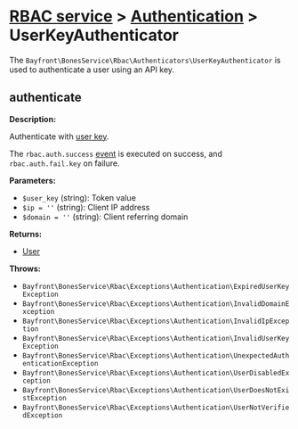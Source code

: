 # [RBAC service](../README.md) > [Authentication](README.md) > UserKeyAuthenticator

The `Bayfront\BonesService\Rbac\Authenticators\UserKeyAuthenticator` is used to authenticate a user using an
API key.

## authenticate

**Description:**

Authenticate with [user key](../models/userkeys.md).

The `rbac.auth.success` [event](../events.md) is executed on success, and `rbac.auth.fail.key` on failure.

**Parameters:**

- `$user_key` (string): Token value
- `$ip = ''` (string): Client IP address
- `$domain = ''` (string): Client referring domain

**Returns:**

- [User](../user.md)

**Throws:**

- `Bayfront\BonesService\Rbac\Exceptions\Authentication\ExpiredUserKeyException`
- `Bayfront\BonesService\Rbac\Exceptions\Authentication\InvalidDomainException`
- `Bayfront\BonesService\Rbac\Exceptions\Authentication\InvalidIpException`
- `Bayfront\BonesService\Rbac\Exceptions\Authentication\InvalidUserKeyException`
- `Bayfront\BonesService\Rbac\Exceptions\Authentication\UnexpectedAuthenticationException`
- `Bayfront\BonesService\Rbac\Exceptions\Authentication\UserDisabledException`
- `Bayfront\BonesService\Rbac\Exceptions\Authentication\UserDoesNotExistException`
- `Bayfront\BonesService\Rbac\Exceptions\Authentication\UserNotVerifiedException`